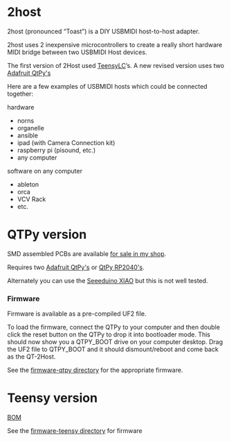 # 2host

2host (pronounced “Toast”) is a DIY USBMIDI host-to-host adapter.

2host uses 2 inexpensive microcontrollers to create a really short hardware MIDI bridge between two USBMIDI Host devices.

The first version of 2Host used [TeensyLC](https://www.pjrc.com/store/teensylc.html)’s. A new revised version uses two [Adafruit QtPy's](https://www.adafruit.com/qtpy) 

Here are a few examples of USBMIDI hosts which could be connected together:

hardware    
- norns 
- organelle 
- ansible 
- ipad (with Camera Connection kit) 
- raspberry pi (pisound, etc.) 
- any computer

software on any computer  
- ableton 
- orca  
- VCV Rack 
- etc. 

# QTPy version

SMD assembled PCBs are available [for sale in my shop](https://denki-oto.weebly.com/store/p67/qtpy2host.html#/). 

Requires two [Adafruit QtPy's](https://www.adafruit.com/qtpy) or [QtPy RP2040's](https://www.adafruit.com/product/4900).

Alternately you can use the [Seeeduino XIAO](https://www.seeedstudio.com/Seeeduino-XIAO-Arduino-Microcontroller-SAMD21-Cortex-M0+-p-4426.html) but this is not well tested.


### Firmware

Firmware is available as a pre-compiled UF2 file. 

To load the firmware, connect the QTPy to your computer and then double click the reset button on the QTPy to drop it into bootloader mode. This should now show you a QTPY_BOOT drive on your computer desktop. Drag the UF2 file to QTPY_BOOT and it should dismount/reboot and come back as the QT-2Host.

See the [firmware-qtpy directory](/firmware-qtpy/qt_2host_firmware) for the appropriate firmware.


# Teensy version 

[BOM](/hardware-teensy/BOM.md)

See the [firmware-teensy directory](/firmware-teensy/2host_firmware) for firmware


